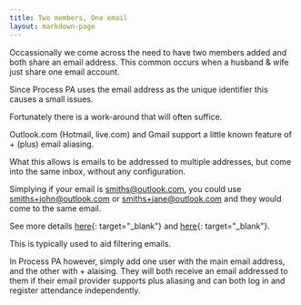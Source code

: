 ```yaml
---
title: Two members, One email
layout: markdown-page
---
```


Occassionally we come across the need to have two members added and both share an email address. This common occurs when a husband & wife just share one email account.

Since Process PA uses the email address as the unique identifier this causes a small issues.

Fortunately there is a work-around that will often suffice.

Outlook.com (Hotmail, live.com) and Gmail support a little known feature of + (plus) email aliasing.

What this allows is emails to be addressed to multiple addresses, but come into the same inbox, without any configuration.

Simplying if your email is smiths@outlook.com, you could use smiths+john@outlook.com or smiths+jane@outlook.com and they would come to the same email.

See more details [here](https://gmail.googleblog.com/2008/03/2-hidden-ways-to-get-more-from-your.html){: target="_blank"} and [here](https://www.ghacks.net/2013/09/17/can-now-use-email-aliases-outlook-com/){: target="_blank"}.

This is typically used to aid filtering emails.

In Process PA however, simply add one user with the main email address, and the other with + alaising. They will both receive an email addressed to them if their email provider supports plus aliasing and can both log in and register attendance independently.